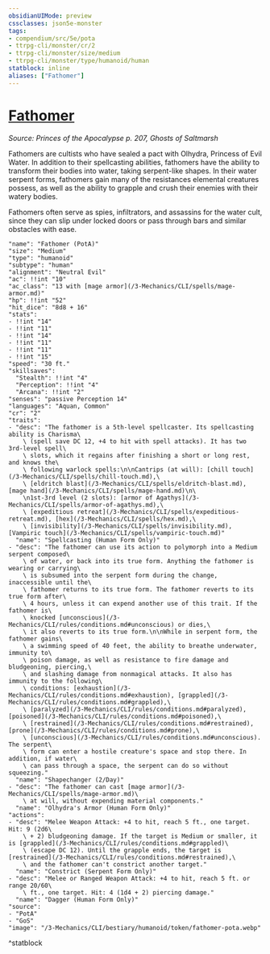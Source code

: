 ```yaml
---
obsidianUIMode: preview
cssclasses: json5e-monster
tags:
- compendium/src/5e/pota
- ttrpg-cli/monster/cr/2
- ttrpg-cli/monster/size/medium
- ttrpg-cli/monster/type/humanoid/human
statblock: inline
aliases: ["Fathomer"]
---
```

# [Fathomer](3-Mechanics\CLI\bestiary\humanoid/fathomer-pota.md)
*Source: Princes of the Apocalypse p. 207, Ghosts of Saltmarsh*  

Fathomers are cultists who have sealed a pact with Olhydra, Princess of Evil Water. In addition to their spellcasting abilities, fathomers have the ability to transform their bodies into water, taking serpent-like shapes. In their water serpent forms, fathomers gain many of the resistances elemental creatures possess, as well as the ability to grapple and crush their enemies with their watery bodies.

Fathomers often serve as spies, infiltrators, and assassins for the water cult, since they can slip under locked doors or pass through bars and similar obstacles with ease.

```statblock
"name": "Fathomer (PotA)"
"size": "Medium"
"type": "humanoid"
"subtype": "human"
"alignment": "Neutral Evil"
"ac": !!int "10"
"ac_class": "13 with [mage armor](/3-Mechanics/CLI/spells/mage-armor.md)"
"hp": !!int "52"
"hit_dice": "8d8 + 16"
"stats":
- !!int "14"
- !!int "11"
- !!int "14"
- !!int "11"
- !!int "11"
- !!int "15"
"speed": "30 ft."
"skillsaves":
  "Stealth": !!int "4"
  "Perception": !!int "4"
  "Arcana": !!int "2"
"senses": "passive Perception 14"
"languages": "Aquan, Common"
"cr": "2"
"traits":
- "desc": "The fathomer is a 5th-level spellcaster. Its spellcasting ability is Charisma\
    \ (spell save DC 12, +4 to hit with spell attacks). It has two 3rd-level spell\
    \ slots, which it regains after finishing a short or long rest, and knows the\
    \ following warlock spells:\n\nCantrips (at will): [chill touch](/3-Mechanics/CLI/spells/chill-touch.md),\
    \ [eldritch blast](/3-Mechanics/CLI/spells/eldritch-blast.md), [mage hand](/3-Mechanics/CLI/spells/mage-hand.md)\n\
    \n1st-3rd level (2 slots): [armor of Agathys](/3-Mechanics/CLI/spells/armor-of-agathys.md),\
    \ [expeditious retreat](/3-Mechanics/CLI/spells/expeditious-retreat.md), [hex](/3-Mechanics/CLI/spells/hex.md),\
    \ [invisibility](/3-Mechanics/CLI/spells/invisibility.md), [Vampiric touch](/3-Mechanics/CLI/spells/vampiric-touch.md)"
  "name": "Spellcasting (Human Form Only)"
- "desc": "The fathomer can use its action to polymorph into a Medium serpent composed\
    \ of water, or back into its true form. Anything the fathomer is wearing or carrying\
    \ is subsumed into the serpent form during the change, inaccessible until the\
    \ fathomer returns to its true form. The fathomer reverts to its true form after\
    \ 4 hours, unless it can expend another use of this trait. If the fathomer is\
    \ knocked [unconscious](/3-Mechanics/CLI/rules/conditions.md#unconscious) or dies,\
    \ it also reverts to its true form.\n\nWhile in serpent form, the fathomer gains\
    \ a swimming speed of 40 feet, the ability to breathe underwater, immunity to\
    \ poison damage, as well as resistance to fire damage and bludgeoning, piercing,\
    \ and slashing damage from nonmagical attacks. It also has immunity to the following\
    \ conditions: [exhaustion](/3-Mechanics/CLI/rules/conditions.md#exhaustion), [grappled](/3-Mechanics/CLI/rules/conditions.md#grappled),\
    \ [paralyzed](/3-Mechanics/CLI/rules/conditions.md#paralyzed), [poisoned](/3-Mechanics/CLI/rules/conditions.md#poisoned),\
    \ [restrained](/3-Mechanics/CLI/rules/conditions.md#restrained), [prone](/3-Mechanics/CLI/rules/conditions.md#prone),\
    \ [unconscious](/3-Mechanics/CLI/rules/conditions.md#unconscious). The serpent\
    \ form can enter a hostile creature's space and stop there. In addition, if water\
    \ can pass through a space, the serpent can do so without squeezing."
  "name": "Shapechanger (2/Day)"
- "desc": "The fathomer can cast [mage armor](/3-Mechanics/CLI/spells/mage-armor.md)\
    \ at will, without expending material components."
  "name": "Olhydra's Armor (Human Form Only)"
"actions":
- "desc": "Melee Weapon Attack: +4 to hit, reach 5 ft., one target. Hit: 9 (2d6\
    \ + 2) bludgeoning damage. If the target is Medium or smaller, it is [grappled](/3-Mechanics/CLI/rules/conditions.md#grappled)\
    \ (escape DC 12). Until the grapple ends, the target is [restrained](/3-Mechanics/CLI/rules/conditions.md#restrained),\
    \ and the fathomer can't constrict another target."
  "name": "Constrict (Serpent Form Only)"
- "desc": "Melee or Ranged Weapon Attack: +4 to hit, reach 5 ft. or range 20/60\
    \ ft., one target. Hit: 4 (1d4 + 2) piercing damage."
  "name": "Dagger (Human Form Only)"
"source":
- "PotA"
- "GoS"
"image": "/3-Mechanics/CLI/bestiary/humanoid/token/fathomer-pota.webp"
```
^statblock